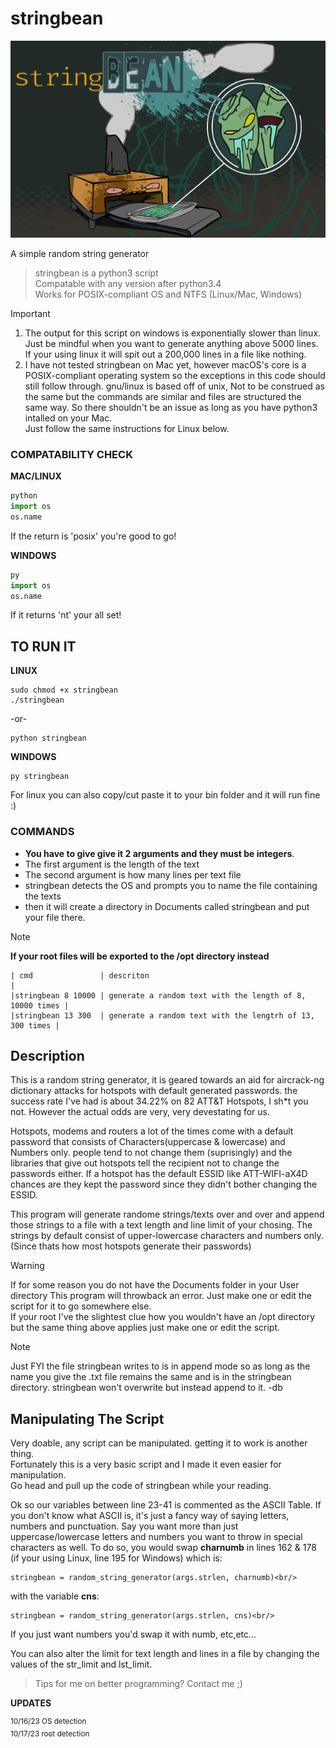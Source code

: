 # stringbean
![stringbean.png](https://github.com/dirtybrie/stringbean/blob/%7Bdirt%7D/img/stringbean.png)
<!--?raw=true-->
A simple random string generator

> stringbean is a python3 script<br/>
> Compatable with any version after python3.4<br/>
> Works for POSIX-compliant OS and NTFS (Linux/Mac, Windows)<br/>

> [!IMPORTANT]
> 1. The output for this script on windows is exponentially slower than linux. Just be mindful when you
> want to generate anything above 5000 lines. If your using linux it will spit out a 200,000 lines in a file like nothing.<br/>
> 2. I have not tested stringbean on Mac yet, however macOS's core is a
> POSIX-compliant operating system so the exceptions in this code should still follow through.
> gnu/linux is based off of unix, Not to be construed as the same but the commands are similar
> and files are structured the same way. So there shouldn't be an issue as long as you have python3 intalled on your Mac.<br/>
> Just follow the same instructions for Linux below.

### COMPATABILITY CHECK

__MAC/LINUX__
```python
python
import os
os.name
```
If the return is 'posix' you're good to go!<br>

__WINDOWS__
```python
py
import os
os.name
```
If it returns 'nt' your all set!

## TO RUN IT

__LINUX__
```
sudo chmod +x stringbean
./stringbean
```
-or-
```
python stringbean
```
__WINDOWS__
```
py stringbean
```
For linux you can also copy/cut paste it to your bin folder and it will run fine :)
 
### COMMANDS
* __You have to give give it 2 arguments and they must be integers__.
* The first argument is the length of the text
* The second argument is how many lines per text file
* stringbean detects the OS and prompts you to name the file containing the texts
* then it will create a directory in Documents called stringbean and put your file there.
> [!NOTE]
> __If your root files will be exported to the /opt directory instead__
```
| cmd               | descriton                                                |
|stringbean 8 10000 | generate a random text with the length of 8, 10000 times |
|stringbean 13 300  | generate a random text with the lengtrh of 13, 300 times |
```
## Description

This is a random string generator, it is geared towards an aid for aircrack-ng 
dictionary attacks for hotspots with default generated passwords.
the success rate I've had is about 34.22% on 82 ATT&T Hotspots, I sh*t you not.
However the actual odds are very, very devestating for us.
 
Hotspots, modems and routers a lot of the times come with a default password that 
consists of Characters(uppercase & lowercase) and Numbers only. people tend to not
change them (suprisingly) and the libraries that give out hotspots tell the recipient 
not to change the passwords either. If a hotspot has the default ESSID like
ATT-WIFI-aX4D chances are they kept the password since they didn't bother
changing the ESSID.
 
This program will generate randome strings/texts over and over and append those
strings to a file with a text length and line limit of your chosing.
The strings by default consist of upper-lowercase characters and numbers only.
(Since thats how most hotspots generate their passwords)

> [!WARNING]
> If for some reason you do not have the Documents folder in your User directory
> This program will throwback an error. Just make one
> or edit the script for it to go somewhere else.<br/>
> If your root I've the slightest clue how you wouldn't have an /opt
> directory but the same thing above applies just make one or edit the script.

> [!NOTE]
> Just FYI the file stringbean writes to is in append mode so as long
> as the name you give the .txt file remains the same and is in the
> stringbean directory.
> stringbean won't overwrite but instead append to it.
> -db

## Manipulating The Script

Very doable, any script can be manipulated. getting it to work is another thing.<br/>
Fortunately this is a very basic script and I made it even easier for manipulation.</br>
Go head and pull up the code of stringbean while your reading.

Ok so our variables between line 23-41 is commented as the ASCII Table.
If you don't know what ASCII is, it's just a fancy way of saying letters, numbers and punctuation.
Say you want more than just uppercase/lowercase letters and numbers
you want to throw in special characters as well. To do so, you would
swap **charnumb** in lines 162 & 178 (if your using Linux, line 195 for Windows) which is:<br/>
```
stringbean = random_string_generator(args.strlen, charnumb)<br/>
```
with the variable **cns**:<br/>
```
stringbean = random_string_generator(args.strlen, cns)<br/>
```
If you just want numbers you'd swap it with numb, etc,etc...<br/>

You can also alter the limit for text length and lines in a file
by changing the values of the str_limit and lst_limit.

> Tips for me on better programming? Contact me ;)

__UPDATES__<br/>

<sup>
10/16/23 OS detection<br/>
10/17/23 root detection<br/>
</sup>

